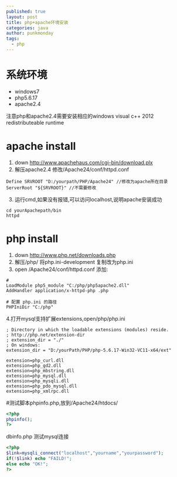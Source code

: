 ```yaml
---
published: true
layout: post
title: php+apache环境安装
categories: java
author: punkmonday
tags: 
  - php
---
```


# 系统环境

* windows7
* php5.6.17
* apache2.4

注意php和apache2.4需要安装相应的windows visual c++ 2012 redistributeable runtime

# apache install

1. down http://www.apachehaus.com/cgi-bin/download.plx
2. 解压apache2.4 修改/Apache24/conf/httpd.conf

```
Define SRVROOT "D:/yourpath/PHP/Apache24" //修改为apache所在目录
ServerRoot "${SRVROOT}" //不需要修改
```

3. 运行cmd,如果没有报错,可以访问localhost,说明apache安装成功

```
cd yourApachepath/bin
httpd
```

# php install
1. down http://www.php.net/downloads.php
2. 解压/php/ 将php.ini-development 复制改为php.ini
3. open /Apache24/conf/httpd.conf 添加:

```
# 
LoadModule php5_module "C:/php/php5apache2.dll"
AddHandler application/x-httpd-php .php

# 配置 php.ini 的路径
PHPIniDir "C:/php"

```

4.打开mysql支持扩展extensions,open/php/php.ini

```
; Directory in which the loadable extensions (modules) reside.
; http://php.net/extension-dir
; extension_dir = "./"
; On windows:
extension_dir = "D:/yourPath/PHP/php-5.6.17-Win32-VC11-x64/ext"
```

```
extension=php_curl.dll
extension=php_gd2.dll
extension=php_mbstring.dll
extension=php_mysql.dll
extension=php_mysqli.dll
extension=php_pdo_mysql.dll
extension=php_xmlrpc.dll
```

#测试脚本phpinfo.php,放到/Apache24/htdocs/

```php
<?php
phpinfo();
?>
```

dbinfo.php 测试mysql连接

```php
<?php
$link=mysqli_connect("localhost","yourname","yourpassword");
if(!$link) echo "FAILD!";
else echo "OK!";
?>
```
